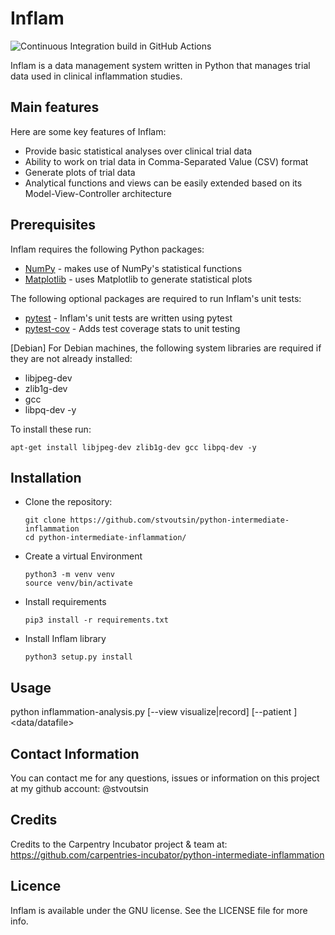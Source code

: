# Inflam

![Continuous Integration build in GitHub Actions](https://github.com/stvoutsin/python-intermediate-inflammation/workflows/CI/badge.svg?branch=main)

Inflam is a data management system written in Python that manages trial data used in clinical inflammation studies.

## Main features

Here are some key features of Inflam:

- Provide basic statistical analyses over clinical trial data
- Ability to work on trial data in Comma-Separated Value (CSV) format
- Generate plots of trial data
- Analytical functions and views can be easily extended based on its Model-View-Controller architecture

## Prerequisites

Inflam requires the following Python packages:

- [NumPy](https://www.numpy.org/) - makes use of NumPy's statistical functions
- [Matplotlib](https://matplotlib.org/stable/index.html) - uses Matplotlib to generate statistical plots

The following optional packages are required to run Inflam's unit tests:

- [pytest](https://docs.pytest.org/en/stable/) - Inflam's unit tests are written using pytest
- [pytest-cov](https://pypi.org/project/pytest-cov/) - Adds test coverage stats to unit testing

[Debian] For Debian machines, the following system libraries are required if they are not already installed:

- libjpeg-dev 
- zlib1g-dev
- gcc 
- libpq-dev -y

To install these run: 
```
apt-get install libjpeg-dev zlib1g-dev gcc libpq-dev -y
```

## Installation

  - Clone the repository:
    
    ```
    git clone https://github.com/stvoutsin/python-intermediate-inflammation
    cd python-intermediate-inflammation/
    ```

  - Create a virtual Environment

    ```
    python3 -m venv venv
    source venv/bin/activate
    ```

  - Install requirements
    ```
    pip3 install -r requirements.txt
    ```   

  - Install Inflam library
    ```
    python3 setup.py install
    ```

## Usage

python inflammation-analysis.py [--view visualize|record] [--patient <patient number>] <data/datafile>

## Contact Information

You can contact me for any questions, issues or information on this project at my github account: @stvoutsin

## Credits

Credits to the Carpentry Incubator project & team at: https://github.com/carpentries-incubator/python-intermediate-inflammation

## Licence
Inflam is available under the GNU license. See the LICENSE file for more info.


